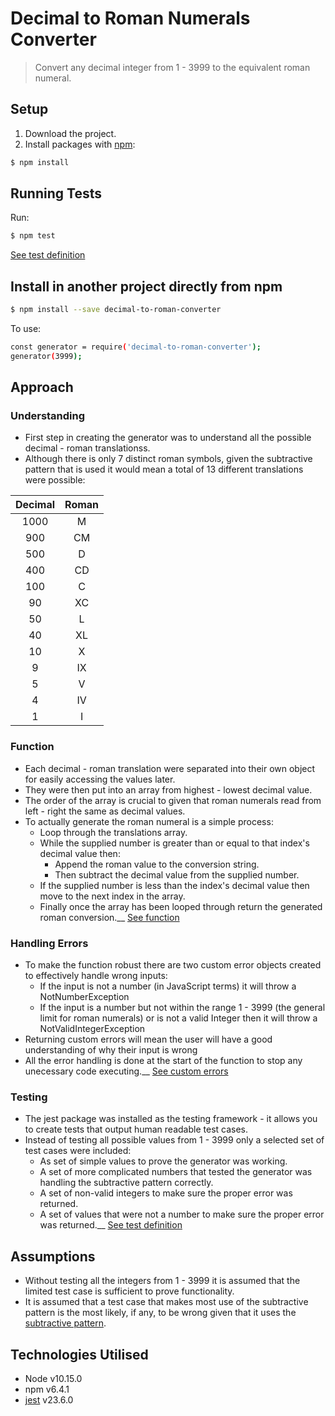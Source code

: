 # Decimal to Roman Numerals Converter
  > Convert any decimal integer from 1 - 3999 to the equivalent roman numeral.

## Setup
1. Download the project.
2. Install packages with [npm](https://www.npmjs.com/):
```sh
$ npm install
```

## Running Tests
Run:
```sh
$ npm test
```
[See test definition](./test.js)

## Install in another project directly from npm
```sh
$ npm install --save decimal-to-roman-converter
```
To use:
```sh
const generator = require('decimal-to-roman-converter');
generator(3999);
``` 

## Approach
### Understanding

- First step in creating the generator was to understand all the possible decimal - roman translationss. 
- Although there is only 7 distinct roman symbols, given the subtractive pattern that is used it would mean a total of 13 different translations were possible:

Decimal | Roman 
:---: | :---: 
1000 | M 
900 | CM     
500 | D     
400 | CD     
100 | C      
90 | XC     
50 | L      
40 | XL     
10 | X      
9 | IX     
5 | V      
4 | IV     
1 | I      

### Function

- Each decimal - roman translation were separated into their own object for easily accessing the values later.
- They were then put into an array from highest - lowest decimal value.
- The order of the array is crucial to given that roman numerals read from left - right the same as decimal values.
- To actually generate the roman numeral is a simple process:
  - Loop through the translations array.
  - While the supplied number is greater than or equal to that index's decimal value then:
    - Append the roman value to the conversion string.
    - Then subtract the decimal value from the supplied number.
  - If the supplied number is less than the index's decimal value then move to the next index in the array.
  - Finally once the array has been looped through return the generated roman conversion.__
[See function](./index.js)

### Handling Errors

- To make the function robust there are two custom error objects created to effectively handle wrong inputs:
  - If the input is not a number (in JavaScript terms) it will throw a NotNumberException
  - If the input is a number but not within the range 1 - 3999 (the general limit for roman numerals) or is not a valid Integer then it will throw a NotValidIntegerException
- Returning custom errors will mean the user will have a good understanding of why their input is wrong
- All the error handling is done at the start of the function to stop any unecessary code executing.__
[See custom errors](./errors.js)

### Testing

- The jest package was installed as the testing framework - it allows you to create tests that output human readable test cases.
- Instead of testing all possible values from 1 - 3999 only a selected set of test cases were included:
  - As set of simple values to prove the generator was working.
  - A set of more complicated numbers that tested the generator was handling the subtractive pattern correctly.
  - A set of non-valid integers to make sure the proper error was returned.
  - A set of values that were not a number to make sure the proper error was returned.__
[See test definition](./test.js)

## Assumptions
- Without testing all the integers from 1 - 3999 it is assumed that the limited test case is sufficient to prove functionality.
- It is assumed that a test case that makes most use of the subtractive pattern is the most likely, if any, to be wrong given that it uses the [subtractive pattern](https://www.roman-numerals.org/subtract.html).

## Technologies Utilised
  - Node v10.15.0
  - npm v6.4.1
  - [jest](https://www.npmjs.com/package/jest) v23.6.0